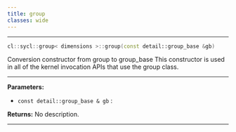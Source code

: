 ```yaml
---
title: group
classes: wide
---
```



---

```cpp
cl::sycl::group< dimensions >::group(const detail::group_base &gb)
```


Conversion constructor from group<dimensions> to group_base This constructor is used in all of the kernel invocation APIs that use the group class. 


---
**Parameters:**

 - `const detail::group_base & gb`
: 

**Returns:** No description.

---
